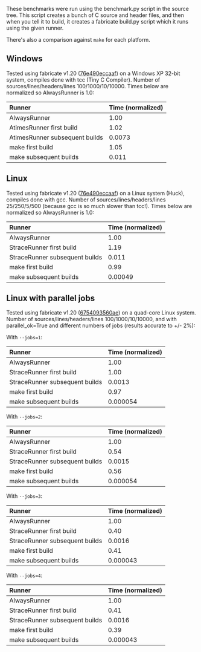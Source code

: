 These benchmarks were run using the benchmark.py script in the source tree. This script creates a bunch of C source and header files, and then when you tell it to build, it creates a fabricate build.py script which it runs using the given runner.

There's also a comparison against `make` for each platform.

## Windows ##

Tested using fabricate v1.20 ([76e490eccaaf](https://code.google.com/p/fabricate/source/browse/?r=76e490eccaaf9ef848187dce7f23725290f74655)) on a Windows XP 32-bit system, compiles done with tcc (Tiny C Compiler). Number of sources/lines/headers/lines 100/1000/10/10000. Times below are normalized so AlwaysRunner is 1.0:

| **Runner** | **Time (normalized)** |
|:-----------|:----------------------|
| AlwaysRunner | 1.00                  |
| AtimesRunner first build | 1.02                  |
| AtimesRunner subsequent builds | 0.0073                |
| make first build | 1.05                  |
| make subsequent builds | 0.011                 |

## Linux ##

Tested using fabricate v1.20 ([76e490eccaaf](https://code.google.com/p/fabricate/source/browse/?r=76e490eccaaf9ef848187dce7f23725290f74655)) on a Linux system (Huck), compiles done with gcc. Number of sources/lines/headers/lines 25/250/5/500 (because gcc is so much slower than tcc!). Times below are normalized so AlwaysRunner is 1.0:

| **Runner** | **Time (normalized)** |
|:-----------|:----------------------|
| AlwaysRunner | 1.00                  |
| StraceRunner first build | 1.19                  |
| StraceRunner subsequent builds | 0.011                 |
| make first build | 0.99                  |
| make subsequent builds | 0.00049               |

## Linux with parallel jobs ##

Tested using fabricate v1.20 ([6754093560ae](https://code.google.com/p/fabricate/source/browse/?r=6754093560ae88438b2aaf5d5fedc248e756cf2f)) on a quad-core Linux system. Number of sources/lines/headers/lines 100/1000/10/10000, and with parallel\_ok=True and different numbers of jobs (results accurate to +/- 2%):

With `--jobs=1`:

| **Runner** | **Time (normalized)** |
|:-----------|:----------------------|
| AlwaysRunner | 1.00                  |
| StraceRunner first build | 1.00                  |
| StraceRunner subsequent builds | 0.0013                |
| make first build | 0.97                  |
| make subsequent builds | 0.000054              |

With `--jobs=2`:

| **Runner** | **Time (normalized)** |
|:-----------|:----------------------|
| AlwaysRunner | 1.00                  |
| StraceRunner first build | 0.54                  |
| StraceRunner subsequent builds | 0.0015                |
| make first build | 0.56                  |
| make subsequent builds | 0.000054              |

With `--jobs=3`:

| **Runner** | **Time (normalized)** |
|:-----------|:----------------------|
| AlwaysRunner | 1.00                  |
| StraceRunner first build | 0.40                  |
| StraceRunner subsequent builds | 0.0016                |
| make first build | 0.41                  |
| make subsequent builds | 0.000043              |

With `--jobs=4`:

| **Runner** | **Time (normalized)** |
|:-----------|:----------------------|
| AlwaysRunner | 1.00                  |
| StraceRunner first build | 0.41                  |
| StraceRunner subsequent builds | 0.0016                |
| make first build | 0.39                  |
| make subsequent builds | 0.000043              |